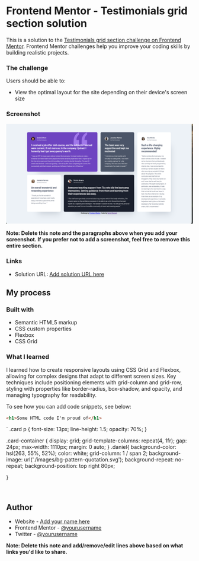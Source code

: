 # Frontend Mentor - Testimonials grid section solution

This is a solution to the [Testimonials grid section challenge on Frontend Mentor](https://www.frontendmentor.io/challenges/testimonials-grid-section-Nnw6J7Un7). Frontend Mentor challenges help you improve your coding skills by building realistic projects.

### The challenge

Users should be able to:

- View the optimal layout for the site depending on their device's screen size

### Screenshot

![](./screenshot.png)

**Note: Delete this note and the paragraphs above when you add your screenshot. If you prefer not to add a screenshot, feel free to remove this entire section.**

### Links

- Solution URL: [Add solution URL here](https://github.com/samritbasnet/Testimonials-grid-section)

## My process

### Built with

- Semantic HTML5 markup
- CSS custom properties
- Flexbox
- CSS Grid

### What I learned

I learned how to create responsive layouts using CSS Grid and Flexbox, allowing for complex designs that adapt to different screen sizes. Key techniques include positioning elements with grid-column and grid-row, styling with properties like border-radius, box-shadow, and opacity, and managing typography for readability.

To see how you can add code snippets, see below:

```html
<h1>Some HTML code I'm proud of</h1>
```

`
.card p {
font-size: 13px;
line-height: 1.5;
opacity: 70%;
}

.card-container {
display: grid;
grid-template-columns: repeat(4, 1fr);
gap: 24px;
max-width: 1110px;
margin: 0 auto;
}
.daniel{
background-color: hsl(263, 55%, 52%);
color: white;
grid-column: 1 / span 2;
background-image: url('./images/bg-pattern-quotation.svg');
background-repeat: no-repeat;
background-position: top right 80px;

}

```


```

## Author

- Website - [Add your name here](https://www.your-site.com)
- Frontend Mentor - [@yourusername](https://www.frontendmentor.io/profile/Samritbasnet)
- Twitter - [@yourusername](https://www.twitter.com/Samritbasnet70)

**Note: Delete this note and add/remove/edit lines above based on what links you'd like to share.**
